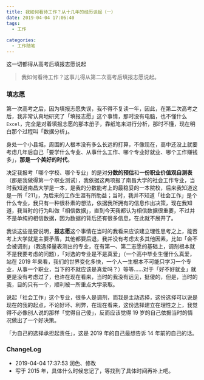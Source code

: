 ```yaml
---
title: 我如何看待工作？从十几年的经历谈起（一） 
date: 2019-04-04 17:06:40
tags:
  - 工作
  
categories:
  - 工作随笔
---
```


这一切都得从高考后填报志愿说起
<!--more-->

> 我如何看待工作？这事儿得从第二次高考后填报志愿说起。

### 填志愿 

第一次高考之后，因为填报志愿失误，我不得不复读一年，因此，在第二次高考之后，我非常认真地研究了「填报志愿」这个事情，那时没有电脑，也不懂什么 `Excel`，完全是对着填报志愿的那本册子，靠纸笔来进行分析，那时不懂，现在明白那个过程叫「数据分析」。

身处一个小县城，周围的人根本没有多么长远的打算，不像现在，高中还没上就要考虑几年后自己「要学什么专业、从事什么工作、哪个专业好就业、哪个工作赚钱多」，**那是一个美好的时代**。

决定我报考「哪个学校、哪个专业」的是对**分数的预估**和**一份职业价值观自测表**（那是我做得第一个职业测试），我依据这两项报了南昌大学的社会工作专业，当时我知道南昌大学是一本，是我的分数能考上的最稳妥的一本院校，后来我知道这是一所「211」，为后来的工作生涯有所助益；当时，我并不知道「社会工作」是个什么专业，我只有一种很朴素的想法，依据我所拥有的信息作出决策，现在我知道，我当时的行为叫做「相信数据」，直到今天我都认为相信数据很重要，不过并不是单纯的相信数据，因为数据的背后还有很多信息，在此就不展开了。

我谈这些是要说明，**报志愿**这个事情在当时的我看来应该建立理性思考之上，能否考上大学就是主要矛盾，其他都要后退，我并没有考虑太多其他因素，比如「会不会被调剂」（我选择量表测出的专业，在有第一、第二志愿的基础上，调剂根本就不是我要考虑的问题），「对选的专业是不是真爱」（一个高中毕业生懂什么真爱，站在 2019 年来看，我们的世界变化多快，一个人一生根本不可能只学习一个专业，从事一个职业，当下的不就应该是真爱吗？）等等……对于「好不好就业」就更是没有考虑过了，也许在现在看来，当时的我没有远见，挺傻的，但是，当时的我，目的只有一个，顺利被一所重点大学录取。

说起「社会工作」这个专业，很多人是调剂，而我是主动选择，这份选择可以说是现在的我的起点，不论好坏、利弊，在现在看来，这份选择建立在理性之上，我觉得不必像别人说的那样「觉得自己傻」，反而应该觉得 19 岁的自己依据当时的情况做出了一个好决策。

「为自己的选择承担起责任」，这是 2019 年的自己最想告诉 14 年前的自己的话。

### ChangeLog


- 2019-04-04 17:37:53 润色、修改
- 写于 2015 年，具体什么时候忘记了，等找到了具体时间再补上吧。